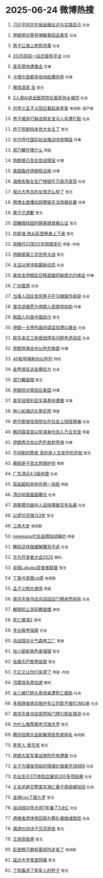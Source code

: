 # 2025-06-24 微博热搜 
1. [习近平同志在闽金融论述与实践启示](https://m.weibo.cn/search?containerid=100103type%3D1%26t%3D10%26q%3D%23%E4%B9%A0%E8%BF%91%E5%B9%B3%E5%90%8C%E5%BF%97%E5%9C%A8%E9%97%BD%E9%87%91%E8%9E%8D%E8%AE%BA%E8%BF%B0%E4%B8%8E%E5%AE%9E%E8%B7%B5%E5%90%AF%E7%A4%BA%23&stream_entry_id=51&isnewpage=1&extparam=seat%3D1%26pos%3D0%26cate%3D10103%26dgr%3D0%26q%3D%2523%25E4%25B9%25A0%25E8%25BF%2591%25E5%25B9%25B3%25E5%2590%258C%25E5%25BF%2597%25E5%259C%25A8%25E9%2597%25BD%25E9%2587%2591%25E8%259E%258D%25E8%25AE%25BA%25E8%25BF%25B0%25E4%25B8%258E%25E5%25AE%259E%25E8%25B7%25B5%25E5%2590%25AF%25E7%25A4%25BA%2523%26filter_type%3Drealtimehot%26stream_entry_id%3D51%26c_type%3D51%26display_time%3D1750710191%26pre_seqid%3D17507101917270376980756) `社会` 

2. [伊朗用对等导弹数量回击美军](https://m.weibo.cn/search?containerid=100103type%3D1%26t%3D10%26q%3D%23%E4%BC%8A%E6%9C%97%E7%94%A8%E5%AF%B9%E7%AD%89%E5%AF%BC%E5%BC%B9%E6%95%B0%E9%87%8F%E5%9B%9E%E5%87%BB%E7%BE%8E%E5%86%9B%23&stream_entry_id=31&isnewpage=1&extparam=seat%3D1%26q%3D%2523%25E4%25BC%258A%25E6%259C%2597%25E7%2594%25A8%25E5%25AF%25B9%25E7%25AD%2589%25E5%25AF%25BC%25E5%25BC%25B9%25E6%2595%25B0%25E9%2587%258F%25E5%259B%259E%25E5%2587%25BB%25E7%25BE%258E%25E5%2586%259B%2523%26dgr%3D0%26filter_type%3Drealtimehot%26c_type%3D31%26pos%3D0%26cate%3D5001%26flag%3D2%26realpos%3D1%26lcate%3D5001%26stream_entry_id%3D31%26band_rank%3D1%26display_time%3D1750710191%26pre_seqid%3D17507101917270376980756) `社会` 

3. [男子公海上刺死同事](https://m.weibo.cn/search?containerid=100103type%3D1%26t%3D10%26q%3D%23%E7%94%B7%E5%AD%90%E5%85%AC%E6%B5%B7%E4%B8%8A%E5%88%BA%E6%AD%BB%E5%90%8C%E4%BA%8B%23&stream_entry_id=31&isnewpage=1&extparam=seat%3D1%26q%3D%2523%25E7%2594%25B7%25E5%25AD%2590%25E5%2585%25AC%25E6%25B5%25B7%25E4%25B8%258A%25E5%2588%25BA%25E6%25AD%25BB%25E5%2590%258C%25E4%25BA%258B%2523%26dgr%3D0%26filter_type%3Drealtimehot%26c_type%3D31%26pos%3D1%26cate%3D5001%26flag%3D2%26realpos%3D2%26lcate%3D5001%26stream_entry_id%3D31%26band_rank%3D2%26display_time%3D1750710191%26pre_seqid%3D17507101917270376980756) `社会` 

4. [2025高招一站式服务平台](https://m.weibo.cn/search?containerid=100103type%3D1%26t%3D10%26q%3D%232025%E9%AB%98%E6%8B%9B%E4%B8%80%E7%AB%99%E5%BC%8F%E6%9C%8D%E5%8A%A1%E5%B9%B3%E5%8F%B0%23&stream_entry_id=31&isnewpage=1&extparam=seat%3D1%26q%3D%25232025%25E9%25AB%2598%25E6%258B%259B%25E4%25B8%2580%25E7%25AB%2599%25E5%25BC%258F%25E6%259C%258D%25E5%258A%25A1%25E5%25B9%25B3%25E5%258F%25B0%2523%26dgr%3D0%26filter_type%3Drealtimehot%26c_type%3D31%26pos%3D2%26cate%3D5001%26flag%3D0%26realpos%3D3%26lcate%3D5001%26stream_entry_id%3D31%26band_rank%3D3%26display_time%3D1750710191%26pre_seqid%3D17507101917270376980756) `社会` 

5. [美军基地遭袭击](https://m.weibo.cn/search?containerid=100103type%3D1%26t%3D10%26q%3D%23%E7%BE%8E%E5%86%9B%E5%9F%BA%E5%9C%B0%E9%81%AD%E8%A2%AD%E5%87%BB%23&stream_entry_id=31&isnewpage=1&extparam=seat%3D1%26q%3D%2523%25E7%25BE%258E%25E5%2586%259B%25E5%259F%25BA%25E5%259C%25B0%25E9%2581%25AD%25E8%25A2%25AD%25E5%2587%25BB%2523%26dgr%3D0%26filter_type%3Drealtimehot%26c_type%3D31%26pos%3D3%26cate%3D5001%26flag%3D2%26realpos%3D4%26lcate%3D5001%26stream_entry_id%3D31%26band_rank%3D4%26display_time%3D1750710191%26pre_seqid%3D17507101917270376980756) `军事` 

6. [卡塔尔首都多哈响起爆炸声](https://m.weibo.cn/search?containerid=100103type%3D1%26t%3D10%26q%3D%23%E5%8D%A1%E5%A1%94%E5%B0%94%E9%A6%96%E9%83%BD%E5%A4%9A%E5%93%88%E5%93%8D%E8%B5%B7%E7%88%86%E7%82%B8%E5%A3%B0%23&stream_entry_id=31&isnewpage=1&extparam=seat%3D1%26q%3D%2523%25E5%258D%25A1%25E5%25A1%2594%25E5%25B0%2594%25E9%25A6%2596%25E9%2583%25BD%25E5%25A4%259A%25E5%2593%2588%25E5%2593%258D%25E8%25B5%25B7%25E7%2588%2586%25E7%2582%25B8%25E5%25A3%25B0%2523%26dgr%3D0%26filter_type%3Drealtimehot%26c_type%3D31%26pos%3D4%26cate%3D5001%26flag%3D0%26realpos%3D5%26lcate%3D5001%26stream_entry_id%3D31%26band_rank%3D5%26display_time%3D1750710191%26pre_seqid%3D17507101917270376980756) `时事` 

7. [微信语音 丑](https://m.weibo.cn/search?containerid=100103type%3D1%26t%3D10%26q%3D%E5%BE%AE%E4%BF%A1%E8%AF%AD%E9%9F%B3+%E4%B8%91&stream_entry_id=31&isnewpage=1&extparam=seat%3D1%26q%3D%25E5%25BE%25AE%25E4%25BF%25A1%25E8%25AF%25AD%25E9%259F%25B3%2520%25E4%25B8%2591%26dgr%3D0%26filter_type%3Drealtimehot%26c_type%3D31%26pos%3D5%26cate%3D5001%26flag%3D0%26realpos%3D6%26lcate%3D5001%26stream_entry_id%3D31%26band_rank%3D6%26display_time%3D1750710191%26pre_seqid%3D17507101917270376980756) `暂无` 

8. [3人用AI造谣医院院长客死他乡被罚](https://m.weibo.cn/search?containerid=100103type%3D1%26t%3D10%26q%3D%233%E4%BA%BA%E7%94%A8AI%E9%80%A0%E8%B0%A3%E5%8C%BB%E9%99%A2%E9%99%A2%E9%95%BF%E5%AE%A2%E6%AD%BB%E4%BB%96%E4%B9%A1%E8%A2%AB%E7%BD%9A%23&stream_entry_id=31&isnewpage=1&extparam=seat%3D1%26q%3D%25233%25E4%25BA%25BA%25E7%2594%25A8AI%25E9%2580%25A0%25E8%25B0%25A3%25E5%258C%25BB%25E9%2599%25A2%25E9%2599%25A2%25E9%2595%25BF%25E5%25AE%25A2%25E6%25AD%25BB%25E4%25BB%2596%25E4%25B9%25A1%25E8%25A2%25AB%25E7%25BD%259A%2523%26adid%3D291111%26filter_type%3Drealtimehot%26c_type%3D31%26pos%3D6%26cate%3D5001%26dgr%3D0%26is_ad_pos%3D1%26lcate%3D5001%26stream_entry_id%3D31%26band_rank%3D7%26display_time%3D1750710191%26pre_seqid%3D17507101917270376980756) `社会` 

9. [刘学义孟子义回应看起来差辈](https://m.weibo.cn/search?containerid=100103type%3D1%26t%3D10%26q%3D%23%E5%88%98%E5%AD%A6%E4%B9%89%E5%AD%9F%E5%AD%90%E4%B9%89%E5%9B%9E%E5%BA%94%E7%9C%8B%E8%B5%B7%E6%9D%A5%E5%B7%AE%E8%BE%88%23&stream_entry_id=31&isnewpage=1&extparam=seat%3D1%26q%3D%2523%25E5%2588%2598%25E5%25AD%25A6%25E4%25B9%2589%25E5%25AD%259F%25E5%25AD%2590%25E4%25B9%2589%25E5%259B%259E%25E5%25BA%2594%25E7%259C%258B%25E8%25B5%25B7%25E6%259D%25A5%25E5%25B7%25AE%25E8%25BE%2588%2523%26dgr%3D0%26filter_type%3Drealtimehot%26c_type%3D31%26pos%3D7%26cate%3D5001%26flag%3D2%26realpos%3D7%26lcate%3D5001%26stream_entry_id%3D31%26band_rank%3D7%26display_time%3D1750710191%26pre_seqid%3D17507101917270376980756) `电视剧-国产剧` 

10. [男子被追打躲进朋友宝马人车遭打砸](https://m.weibo.cn/search?containerid=100103type%3D1%26t%3D10%26q%3D%23%E7%94%B7%E5%AD%90%E8%A2%AB%E8%BF%BD%E6%89%93%E8%BA%B2%E8%BF%9B%E6%9C%8B%E5%8F%8B%E5%AE%9D%E9%A9%AC%E4%BA%BA%E8%BD%A6%E9%81%AD%E6%89%93%E7%A0%B8%23&stream_entry_id=31&isnewpage=1&extparam=seat%3D1%26q%3D%2523%25E7%2594%25B7%25E5%25AD%2590%25E8%25A2%25AB%25E8%25BF%25BD%25E6%2589%2593%25E8%25BA%25B2%25E8%25BF%259B%25E6%259C%258B%25E5%258F%258B%25E5%25AE%259D%25E9%25A9%25AC%25E4%25BA%25BA%25E8%25BD%25A6%25E9%2581%25AD%25E6%2589%2593%25E7%25A0%25B8%2523%26dgr%3D0%26filter_type%3Drealtimehot%26c_type%3D31%26pos%3D8%26cate%3D5001%26flag%3D0%26realpos%3D8%26lcate%3D5001%26stream_entry_id%3D31%26band_rank%3D8%26display_time%3D1750710191%26pre_seqid%3D17507101917270376980756) `社会` 

11. [终于有剧拍末世大女主了](https://m.weibo.cn/search?containerid=100103type%3D1%26t%3D10%26q%3D%E7%BB%88%E4%BA%8E%E6%9C%89%E5%89%A7%E6%8B%8D%E6%9C%AB%E4%B8%96%E5%A4%A7%E5%A5%B3%E4%B8%BB%E4%BA%86&stream_entry_id=31&isnewpage=1&extparam=seat%3D1%26q%3D%25E7%25BB%2588%25E4%25BA%258E%25E6%259C%2589%25E5%2589%25A7%25E6%258B%258D%25E6%259C%25AB%25E4%25B8%2596%25E5%25A4%25A7%25E5%25A5%25B3%25E4%25B8%25BB%25E4%25BA%2586%26dgr%3D0%26filter_type%3Drealtimehot%26c_type%3D31%26pos%3D9%26cate%3D5001%26flag%3D0%26realpos%3D9%26lcate%3D5001%26stream_entry_id%3D31%26band_rank%3D9%26display_time%3D1750710191%26pre_seqid%3D17507101917270376980756) `暂无` 

12. [中方呼吁国际社会推动冲突降级](https://m.weibo.cn/search?containerid=100103type%3D1%26t%3D10%26q%3D%23%E4%B8%AD%E6%96%B9%E5%91%BC%E5%90%81%E5%9B%BD%E9%99%85%E7%A4%BE%E4%BC%9A%E6%8E%A8%E5%8A%A8%E5%86%B2%E7%AA%81%E9%99%8D%E7%BA%A7%23&stream_entry_id=31&isnewpage=1&extparam=seat%3D1%26q%3D%2523%25E4%25B8%25AD%25E6%2596%25B9%25E5%2591%25BC%25E5%2590%2581%25E5%259B%25BD%25E9%2599%2585%25E7%25A4%25BE%25E4%25BC%259A%25E6%258E%25A8%25E5%258A%25A8%25E5%2586%25B2%25E7%25AA%2581%25E9%2599%258D%25E7%25BA%25A7%2523%26dgr%3D0%26filter_type%3Drealtimehot%26c_type%3D31%26pos%3D10%26cate%3D5001%26flag%3D1%26realpos%3D10%26lcate%3D5001%26stream_entry_id%3D31%26band_rank%3D10%26display_time%3D1750710191%26pre_seqid%3D17507101917270376980756) `时事` 

13. [郑乃馨在拽什么](https://m.weibo.cn/search?containerid=100103type%3D1%26t%3D10%26q%3D%23%E9%83%91%E4%B9%83%E9%A6%A8%E5%9C%A8%E6%8B%BD%E4%BB%80%E4%B9%88%23&stream_entry_id=31&isnewpage=1&extparam=seat%3D1%26q%3D%2523%25E9%2583%2591%25E4%25B9%2583%25E9%25A6%25A8%25E5%259C%25A8%25E6%258B%25BD%25E4%25BB%2580%25E4%25B9%2588%2523%26dgr%3D0%26filter_type%3Drealtimehot%26c_type%3D31%26pos%3D11%26cate%3D5001%26flag%3D2%26realpos%3D11%26lcate%3D5001%26stream_entry_id%3D31%26band_rank%3D11%26display_time%3D1750710191%26pre_seqid%3D17507101917270376980756) `明星` 

14. [特朗普已至白宫战情室](https://m.weibo.cn/search?containerid=100103type%3D1%26t%3D10%26q%3D%23%E7%89%B9%E6%9C%97%E6%99%AE%E5%B7%B2%E8%87%B3%E7%99%BD%E5%AE%AB%E6%88%98%E6%83%85%E5%AE%A4%23&stream_entry_id=31&isnewpage=1&extparam=seat%3D1%26q%3D%2523%25E7%2589%25B9%25E6%259C%2597%25E6%2599%25AE%25E5%25B7%25B2%25E8%2587%25B3%25E7%2599%25BD%25E5%25AE%25AB%25E6%2588%2598%25E6%2583%2585%25E5%25AE%25A4%2523%26dgr%3D0%26filter_type%3Drealtimehot%26c_type%3D31%26pos%3D12%26cate%3D5001%26flag%3D1%26realpos%3D12%26lcate%3D5001%26stream_entry_id%3D31%26band_rank%3D12%26display_time%3D1750710191%26pre_seqid%3D17507101917270376980756) `时事` 

15. [美国轰炸伊朗核设施](https://m.weibo.cn/search?containerid=100103type%3D1%26t%3D10%26q%3D%23%E7%BE%8E%E5%9B%BD%E8%BD%B0%E7%82%B8%E4%BC%8A%E6%9C%97%E6%A0%B8%E8%AE%BE%E6%96%BD%23&stream_entry_id=31&isnewpage=1&extparam=seat%3D1%26q%3D%2523%25E7%25BE%258E%25E5%259B%25BD%25E8%25BD%25B0%25E7%2582%25B8%25E4%25BC%258A%25E6%259C%2597%25E6%25A0%25B8%25E8%25AE%25BE%25E6%2596%25BD%2523%26dgr%3D0%26filter_type%3Drealtimehot%26c_type%3D31%26pos%3D13%26cate%3D5001%26flag%3D0%26realpos%3D13%26lcate%3D5001%26stream_entry_id%3D31%26band_rank%3D13%26display_time%3D1750710191%26pre_seqid%3D17507101917270376980756) `时事` 

16. [海南失联女生尸体疑在万泉河发现](https://m.weibo.cn/search?containerid=100103type%3D1%26t%3D10%26q%3D%23%E6%B5%B7%E5%8D%97%E5%A4%B1%E8%81%94%E5%A5%B3%E7%94%9F%E5%B0%B8%E4%BD%93%E7%96%91%E5%9C%A8%E4%B8%87%E6%B3%89%E6%B2%B3%E5%8F%91%E7%8E%B0%23&stream_entry_id=31&isnewpage=1&extparam=seat%3D1%26q%3D%2523%25E6%25B5%25B7%25E5%258D%2597%25E5%25A4%25B1%25E8%2581%2594%25E5%25A5%25B3%25E7%2594%259F%25E5%25B0%25B8%25E4%25BD%2593%25E7%2596%2591%25E5%259C%25A8%25E4%25B8%2587%25E6%25B3%2589%25E6%25B2%25B3%25E5%258F%2591%25E7%258E%25B0%2523%26dgr%3D0%26filter_type%3Drealtimehot%26c_type%3D31%26pos%3D14%26cate%3D5001%26flag%3D0%26realpos%3D14%26lcate%3D5001%26stream_entry_id%3D31%26band_rank%3D14%26display_time%3D1750710191%26pre_seqid%3D17507101917270376980756) `社会` 

17. [报北大考古的女孩怎么样了](https://m.weibo.cn/search?containerid=100103type%3D1%26t%3D10%26q%3D%E6%8A%A5%E5%8C%97%E5%A4%A7%E8%80%83%E5%8F%A4%E7%9A%84%E5%A5%B3%E5%AD%A9%E6%80%8E%E4%B9%88%E6%A0%B7%E4%BA%86&stream_entry_id=31&isnewpage=1&extparam=seat%3D1%26q%3D%25E6%258A%25A5%25E5%258C%2597%25E5%25A4%25A7%25E8%2580%2583%25E5%258F%25A4%25E7%259A%2584%25E5%25A5%25B3%25E5%25AD%25A9%25E6%2580%258E%25E4%25B9%2588%25E6%25A0%25B7%25E4%25BA%2586%26dgr%3D0%26filter_type%3Drealtimehot%26c_type%3D31%26pos%3D15%26cate%3D5001%26flag%3D2%26realpos%3D15%26lcate%3D5001%26stream_entry_id%3D31%26band_rank%3D15%26display_time%3D1750710191%26pre_seqid%3D17507101917270376980756) `暂无` 

18. [两博主直播拉踩樊振东当场被处置](https://m.weibo.cn/search?containerid=100103type%3D1%26t%3D10%26q%3D%23%E4%B8%A4%E5%8D%9A%E4%B8%BB%E7%9B%B4%E6%92%AD%E6%8B%89%E8%B8%A9%E6%A8%8A%E6%8C%AF%E4%B8%9C%E5%BD%93%E5%9C%BA%E8%A2%AB%E5%A4%84%E7%BD%AE%23&stream_entry_id=31&isnewpage=1&extparam=seat%3D1%26q%3D%2523%25E4%25B8%25A4%25E5%258D%259A%25E4%25B8%25BB%25E7%259B%25B4%25E6%2592%25AD%25E6%258B%2589%25E8%25B8%25A9%25E6%25A8%258A%25E6%258C%25AF%25E4%25B8%259C%25E5%25BD%2593%25E5%259C%25BA%25E8%25A2%25AB%25E5%25A4%2584%25E7%25BD%25AE%2523%26dgr%3D0%26filter_type%3Drealtimehot%26c_type%3D31%26pos%3D16%26cate%3D5001%26flag%3D0%26realpos%3D16%26lcate%3D5001%26stream_entry_id%3D31%26band_rank%3D16%26display_time%3D1750710191%26pre_seqid%3D17507101917270376980756) `体育` 

19. [酱子贝道歉](https://m.weibo.cn/search?containerid=100103type%3D1%26t%3D10%26q%3D%E9%85%B1%E5%AD%90%E8%B4%9D%E9%81%93%E6%AD%89&stream_entry_id=31&isnewpage=1&extparam=seat%3D1%26q%3D%25E9%2585%25B1%25E5%25AD%2590%25E8%25B4%259D%25E9%2581%2593%25E6%25AD%2589%26dgr%3D0%26filter_type%3Drealtimehot%26c_type%3D31%26pos%3D17%26cate%3D5001%26flag%3D0%26realpos%3D17%26lcate%3D5001%26stream_entry_id%3D31%26band_rank%3D17%26display_time%3D1750710191%26pre_seqid%3D17507101917270376980756) `暂无` 

20. [田曦薇校园时期美貌就被认证](https://m.weibo.cn/search?containerid=100103type%3D1%26t%3D10%26q%3D%E7%94%B0%E6%9B%A6%E8%96%87%E6%A0%A1%E5%9B%AD%E6%97%B6%E6%9C%9F%E7%BE%8E%E8%B2%8C%E5%B0%B1%E8%A2%AB%E8%AE%A4%E8%AF%81&stream_entry_id=31&isnewpage=1&extparam=seat%3D1%26q%3D%25E7%2594%25B0%25E6%259B%25A6%25E8%2596%2587%25E6%25A0%25A1%25E5%259B%25AD%25E6%2597%25B6%25E6%259C%259F%25E7%25BE%258E%25E8%25B2%258C%25E5%25B0%25B1%25E8%25A2%25AB%25E8%25AE%25A4%25E8%25AF%2581%26dgr%3D0%26filter_type%3Drealtimehot%26c_type%3D31%26pos%3D18%26cate%3D5001%26flag%3D0%26realpos%3D18%26lcate%3D5001%26stream_entry_id%3D31%26band_rank%3D18%26display_time%3D1750710191%26pre_seqid%3D17507101917270376980756) `暂无` 

21. [你是谁 快从彭昱畅身上下来](https://m.weibo.cn/search?containerid=100103type%3D1%26t%3D10%26q%3D%E4%BD%A0%E6%98%AF%E8%B0%81+%E5%BF%AB%E4%BB%8E%E5%BD%AD%E6%98%B1%E7%95%85%E8%BA%AB%E4%B8%8A%E4%B8%8B%E6%9D%A5&stream_entry_id=31&isnewpage=1&extparam=seat%3D1%26q%3D%25E4%25BD%25A0%25E6%2598%25AF%25E8%25B0%2581%2520%25E5%25BF%25AB%25E4%25BB%258E%25E5%25BD%25AD%25E6%2598%25B1%25E7%2595%2585%25E8%25BA%25AB%25E4%25B8%258A%25E4%25B8%258B%25E6%259D%25A5%26dgr%3D0%26filter_type%3Drealtimehot%26c_type%3D31%26pos%3D19%26cate%3D5001%26flag%3D0%26realpos%3D19%26lcate%3D5001%26stream_entry_id%3D31%26band_rank%3D19%26display_time%3D1750710191%26pre_seqid%3D17507101917270376980756) `暂无` 

22. [祝绪丹22到33岁颜值变化](https://m.weibo.cn/search?containerid=100103type%3D1%26t%3D10%26q%3D%23%E7%A5%9D%E7%BB%AA%E4%B8%B922%E5%88%B033%E5%B2%81%E9%A2%9C%E5%80%BC%E5%8F%98%E5%8C%96%23&stream_entry_id=31&isnewpage=1&extparam=seat%3D1%26q%3D%2523%25E7%25A5%259D%25E7%25BB%25AA%25E4%25B8%25B922%25E5%2588%25B033%25E5%25B2%2581%25E9%25A2%259C%25E5%2580%25BC%25E5%258F%2598%25E5%258C%2596%2523%26dgr%3D0%26filter_type%3Drealtimehot%26c_type%3D31%26pos%3D20%26cate%3D5001%26flag%3D0%26realpos%3D20%26lcate%3D5001%26stream_entry_id%3D31%26band_rank%3D20%26display_time%3D1750710191%26pre_seqid%3D17507101917270376980756) `明星-内地` 

23. [特朗普第三次世界大战](https://m.weibo.cn/search?containerid=100103type%3D1%26t%3D10%26q%3D%23%E7%89%B9%E6%9C%97%E6%99%AE%E7%AC%AC%E4%B8%89%E6%AC%A1%E4%B8%96%E7%95%8C%E5%A4%A7%E6%88%98%23&stream_entry_id=31&isnewpage=1&extparam=seat%3D1%26q%3D%2523%25E7%2589%25B9%25E6%259C%2597%25E6%2599%25AE%25E7%25AC%25AC%25E4%25B8%2589%25E6%25AC%25A1%25E4%25B8%2596%25E7%2595%258C%25E5%25A4%25A7%25E6%2588%2598%2523%26dgr%3D0%26filter_type%3Drealtimehot%26c_type%3D31%26pos%3D21%26cate%3D5001%26flag%3D0%26realpos%3D21%26lcate%3D5001%26stream_entry_id%3D31%26band_rank%3D21%26display_time%3D1750710191%26pre_seqid%3D17507101917270376980756) `暂无` 

24. [关注以伊冲突最新动态](https://m.weibo.cn/search?containerid=100103type%3D1%26t%3D10%26q%3D%23%E5%85%B3%E6%B3%A8%E4%BB%A5%E4%BC%8A%E5%86%B2%E7%AA%81%E6%9C%80%E6%96%B0%E5%8A%A8%E6%80%81%23&stream_entry_id=31&isnewpage=1&extparam=seat%3D1%26q%3D%2523%25E5%2585%25B3%25E6%25B3%25A8%25E4%25BB%25A5%25E4%25BC%258A%25E5%2586%25B2%25E7%25AA%2581%25E6%259C%2580%25E6%2596%25B0%25E5%258A%25A8%25E6%2580%2581%2523%26dgr%3D0%26filter_type%3Drealtimehot%26c_type%3D31%26pos%3D22%26cate%3D5001%26flag%3D0%26realpos%3D22%26lcate%3D5001%26stream_entry_id%3D31%26band_rank%3D22%26display_time%3D1750710191%26pre_seqid%3D17507101917270376980756) `社会` 

25. [美攻击伊朗后日韩首脑将缺席北约峰会](https://m.weibo.cn/search?containerid=100103type%3D1%26t%3D10%26q%3D%23%E7%BE%8E%E6%94%BB%E5%87%BB%E4%BC%8A%E6%9C%97%E5%90%8E%E6%97%A5%E9%9F%A9%E9%A6%96%E8%84%91%E5%B0%86%E7%BC%BA%E5%B8%AD%E5%8C%97%E7%BA%A6%E5%B3%B0%E4%BC%9A%23&stream_entry_id=31&isnewpage=1&extparam=seat%3D1%26q%3D%2523%25E7%25BE%258E%25E6%2594%25BB%25E5%2587%25BB%25E4%25BC%258A%25E6%259C%2597%25E5%2590%258E%25E6%2597%25A5%25E9%259F%25A9%25E9%25A6%2596%25E8%2584%2591%25E5%25B0%2586%25E7%25BC%25BA%25E5%25B8%25AD%25E5%258C%2597%25E7%25BA%25A6%25E5%25B3%25B0%25E4%25BC%259A%2523%26dgr%3D0%26filter_type%3Drealtimehot%26c_type%3D31%26pos%3D23%26cate%3D5001%26flag%3D0%26realpos%3D23%26lcate%3D5001%26stream_entry_id%3D31%26band_rank%3D23%26display_time%3D1750710191%26pre_seqid%3D17507101917270376980756) `时事` 

26. [广州震感](https://m.weibo.cn/search?containerid=100103type%3D1%26t%3D10%26q%3D%E5%B9%BF%E5%B7%9E%E9%9C%87%E6%84%9F&stream_entry_id=31&isnewpage=1&extparam=seat%3D1%26q%3D%25E5%25B9%25BF%25E5%25B7%259E%25E9%259C%2587%25E6%2584%259F%26dgr%3D0%26filter_type%3Drealtimehot%26c_type%3D31%26pos%3D24%26cate%3D5001%26flag%3D0%26realpos%3D24%26lcate%3D5001%26stream_entry_id%3D31%26band_rank%3D24%26display_time%3D1750710191%26pre_seqid%3D17507101917270376980756) `社会` 

27. [当事人回应发现男子在12楼窗外偷窥](https://m.weibo.cn/search?containerid=100103type%3D1%26t%3D10%26q%3D%23%E5%BD%93%E4%BA%8B%E4%BA%BA%E5%9B%9E%E5%BA%94%E5%8F%91%E7%8E%B0%E7%94%B7%E5%AD%90%E5%9C%A812%E6%A5%BC%E7%AA%97%E5%A4%96%E5%81%B7%E7%AA%A5%23&stream_entry_id=31&isnewpage=1&extparam=seat%3D1%26q%3D%2523%25E5%25BD%2593%25E4%25BA%258B%25E4%25BA%25BA%25E5%259B%259E%25E5%25BA%2594%25E5%258F%2591%25E7%258E%25B0%25E7%2594%25B7%25E5%25AD%2590%25E5%259C%25A812%25E6%25A5%25BC%25E7%25AA%2597%25E5%25A4%2596%25E5%2581%25B7%25E7%25AA%25A5%2523%26dgr%3D0%26filter_type%3Drealtimehot%26c_type%3D31%26pos%3D25%26cate%3D5001%26flag%3D0%26realpos%3D25%26lcate%3D5001%26stream_entry_id%3D31%26band_rank%3D25%26display_time%3D1750710191%26pre_seqid%3D17507101917270376980756) `社会` 

28. [普京说俄愿为伊朗人民提供协助](https://m.weibo.cn/search?containerid=100103type%3D1%26t%3D10%26q%3D%23%E6%99%AE%E4%BA%AC%E8%AF%B4%E4%BF%84%E6%84%BF%E4%B8%BA%E4%BC%8A%E6%9C%97%E4%BA%BA%E6%B0%91%E6%8F%90%E4%BE%9B%E5%8D%8F%E5%8A%A9%23&stream_entry_id=31&isnewpage=1&extparam=seat%3D1%26q%3D%2523%25E6%2599%25AE%25E4%25BA%25AC%25E8%25AF%25B4%25E4%25BF%2584%25E6%2584%25BF%25E4%25B8%25BA%25E4%25BC%258A%25E6%259C%2597%25E4%25BA%25BA%25E6%25B0%2591%25E6%258F%2590%25E4%25BE%259B%25E5%258D%258F%25E5%258A%25A9%2523%26dgr%3D0%26filter_type%3Drealtimehot%26c_type%3D31%26pos%3D26%26cate%3D5001%26flag%3D0%26realpos%3D26%26lcate%3D5001%26stream_entry_id%3D31%26band_rank%3D26%26display_time%3D1750710191%26pre_seqid%3D17507101917270376980756) `时事` 

29. [韩国人科普中国纸巾](https://m.weibo.cn/search?containerid=100103type%3D1%26t%3D10%26q%3D%E9%9F%A9%E5%9B%BD%E4%BA%BA%E7%A7%91%E6%99%AE%E4%B8%AD%E5%9B%BD%E7%BA%B8%E5%B7%BE&stream_entry_id=31&isnewpage=1&extparam=seat%3D1%26q%3D%25E9%259F%25A9%25E5%259B%25BD%25E4%25BA%25BA%25E7%25A7%2591%25E6%2599%25AE%25E4%25B8%25AD%25E5%259B%25BD%25E7%25BA%25B8%25E5%25B7%25BE%26dgr%3D0%26filter_type%3Drealtimehot%26c_type%3D31%26pos%3D27%26cate%3D5001%26flag%3D0%26realpos%3D27%26lcate%3D5001%26stream_entry_id%3D31%26band_rank%3D27%26display_time%3D1750710191%26pre_seqid%3D17507101917270376980756) `暂无` 

30. [伊朗一关押外国间谍监狱遭以袭击](https://m.weibo.cn/search?containerid=100103type%3D1%26t%3D10%26q%3D%23%E4%BC%8A%E6%9C%97%E4%B8%80%E5%85%B3%E6%8A%BC%E5%A4%96%E5%9B%BD%E9%97%B4%E8%B0%8D%E7%9B%91%E7%8B%B1%E9%81%AD%E4%BB%A5%E8%A2%AD%E5%87%BB%23&stream_entry_id=31&isnewpage=1&extparam=seat%3D1%26q%3D%2523%25E4%25BC%258A%25E6%259C%2597%25E4%25B8%2580%25E5%2585%25B3%25E6%258A%25BC%25E5%25A4%2596%25E5%259B%25BD%25E9%2597%25B4%25E8%25B0%258D%25E7%259B%2591%25E7%258B%25B1%25E9%2581%25AD%25E4%25BB%25A5%25E8%25A2%25AD%25E5%2587%25BB%2523%26dgr%3D0%26filter_type%3Drealtimehot%26c_type%3D31%26pos%3D28%26cate%3D5001%26flag%3D0%26realpos%3D28%26lcate%3D5001%26stream_entry_id%3D31%26band_rank%3D28%26display_time%3D1750710191%26pre_seqid%3D17507101917270376980756) `社会` 

31. [胖东来员工称曾因停车问题考虑闭店](https://m.weibo.cn/search?containerid=100103type%3D1%26t%3D10%26q%3D%23%E8%83%96%E4%B8%9C%E6%9D%A5%E5%91%98%E5%B7%A5%E7%A7%B0%E6%9B%BE%E5%9B%A0%E5%81%9C%E8%BD%A6%E9%97%AE%E9%A2%98%E8%80%83%E8%99%91%E9%97%AD%E5%BA%97%23&stream_entry_id=31&isnewpage=1&extparam=seat%3D1%26q%3D%2523%25E8%2583%2596%25E4%25B8%259C%25E6%259D%25A5%25E5%2591%2598%25E5%25B7%25A5%25E7%25A7%25B0%25E6%259B%25BE%25E5%259B%25A0%25E5%2581%259C%25E8%25BD%25A6%25E9%2597%25AE%25E9%25A2%2598%25E8%2580%2583%25E8%2599%2591%25E9%2597%25AD%25E5%25BA%2597%2523%26dgr%3D0%26filter_type%3Drealtimehot%26c_type%3D31%26pos%3D29%26cate%3D5001%26flag%3D0%26realpos%3D29%26lcate%3D5001%26stream_entry_id%3D31%26band_rank%3D29%26display_time%3D1750710191%26pre_seqid%3D17507101917270376980756) `社会` 

32. [伊朗导弹击中以色列南部](https://m.weibo.cn/search?containerid=100103type%3D1%26t%3D10%26q%3D%23%E4%BC%8A%E6%9C%97%E5%AF%BC%E5%BC%B9%E5%87%BB%E4%B8%AD%E4%BB%A5%E8%89%B2%E5%88%97%E5%8D%97%E9%83%A8%23&stream_entry_id=31&isnewpage=1&extparam=seat%3D1%26q%3D%2523%25E4%25BC%258A%25E6%259C%2597%25E5%25AF%25BC%25E5%25BC%25B9%25E5%2587%25BB%25E4%25B8%25AD%25E4%25BB%25A5%25E8%2589%25B2%25E5%2588%2597%25E5%258D%2597%25E9%2583%25A8%2523%26dgr%3D0%26filter_type%3Drealtimehot%26c_type%3D31%26pos%3D30%26cate%3D5001%26flag%3D0%26realpos%3D30%26lcate%3D5001%26stream_entry_id%3D31%26band_rank%3D30%26display_time%3D1750710191%26pre_seqid%3D17507101917270376980756) `时事` 

33. [40枚导弹射向以色列](https://m.weibo.cn/search?containerid=100103type%3D1%26t%3D10%26q%3D%2340%E6%9E%9A%E5%AF%BC%E5%BC%B9%E5%B0%84%E5%90%91%E4%BB%A5%E8%89%B2%E5%88%97%23&stream_entry_id=31&isnewpage=1&extparam=seat%3D1%26q%3D%252340%25E6%259E%259A%25E5%25AF%25BC%25E5%25BC%25B9%25E5%25B0%2584%25E5%2590%2591%25E4%25BB%25A5%25E8%2589%25B2%25E5%2588%2597%2523%26dgr%3D0%26filter_type%3Drealtimehot%26c_type%3D31%26pos%3D31%26cate%3D5001%26flag%3D0%26realpos%3D31%26lcate%3D5001%26stream_entry_id%3D31%26band_rank%3D31%26display_time%3D1750710191%26pre_seqid%3D17507101917270376980756) `财经` 

34. [金秀贤反诉金赛纶方](https://m.weibo.cn/search?containerid=100103type%3D1%26t%3D10%26q%3D%23%E9%87%91%E7%A7%80%E8%B4%A4%E5%8F%8D%E8%AF%89%E9%87%91%E8%B5%9B%E7%BA%B6%E6%96%B9%23&stream_entry_id=31&isnewpage=1&extparam=seat%3D1%26q%3D%2523%25E9%2587%2591%25E7%25A7%2580%25E8%25B4%25A4%25E5%258F%258D%25E8%25AF%2589%25E9%2587%2591%25E8%25B5%259B%25E7%25BA%25B6%25E6%2596%25B9%2523%26dgr%3D0%26filter_type%3Drealtimehot%26c_type%3D31%26pos%3D32%26cate%3D5001%26flag%3D0%26realpos%3D32%26lcate%3D5001%26stream_entry_id%3D31%26band_rank%3D32%26display_time%3D1750710191%26pre_seqid%3D17507101917270376980756) `社会` 

35. [郑乃馨面相](https://m.weibo.cn/search?containerid=100103type%3D1%26t%3D10%26q%3D%E9%83%91%E4%B9%83%E9%A6%A8%E9%9D%A2%E7%9B%B8&stream_entry_id=31&isnewpage=1&extparam=seat%3D1%26q%3D%25E9%2583%2591%25E4%25B9%2583%25E9%25A6%25A8%25E9%259D%25A2%25E7%259B%25B8%26dgr%3D0%26filter_type%3Drealtimehot%26c_type%3D31%26pos%3D33%26cate%3D5001%26flag%3D0%26realpos%3D33%26lcate%3D5001%26stream_entry_id%3D31%26band_rank%3D33%26display_time%3D1750710191%26pre_seqid%3D17507101917270376980756) `暂无` 

36. [伊朗将对等回应美国](https://m.weibo.cn/search?containerid=100103type%3D1%26t%3D10%26q%3D%23%E4%BC%8A%E6%9C%97%E5%B0%86%E5%AF%B9%E7%AD%89%E5%9B%9E%E5%BA%94%E7%BE%8E%E5%9B%BD%23&stream_entry_id=31&isnewpage=1&extparam=seat%3D1%26q%3D%2523%25E4%25BC%258A%25E6%259C%2597%25E5%25B0%2586%25E5%25AF%25B9%25E7%25AD%2589%25E5%259B%259E%25E5%25BA%2594%25E7%25BE%258E%25E5%259B%25BD%2523%26dgr%3D0%26filter_type%3Drealtimehot%26c_type%3D31%26pos%3D34%26cate%3D5001%26flag%3D0%26realpos%3D34%26lcate%3D5001%26stream_entry_id%3D31%26band_rank%3D34%26display_time%3D1750710191%26pre_seqid%3D17507101917270376980756) `时事` 

37. [美军驻叙利亚军事基地遭袭](https://m.weibo.cn/search?containerid=100103type%3D1%26t%3D10%26q%3D%23%E7%BE%8E%E5%86%9B%E9%A9%BB%E5%8F%99%E5%88%A9%E4%BA%9A%E5%86%9B%E4%BA%8B%E5%9F%BA%E5%9C%B0%E9%81%AD%E8%A2%AD%23&stream_entry_id=31&isnewpage=1&extparam=seat%3D1%26q%3D%2523%25E7%25BE%258E%25E5%2586%259B%25E9%25A9%25BB%25E5%258F%2599%25E5%2588%25A9%25E4%25BA%259A%25E5%2586%259B%25E4%25BA%258B%25E5%259F%25BA%25E5%259C%25B0%25E9%2581%25AD%25E8%25A2%25AD%2523%26dgr%3D0%26filter_type%3Drealtimehot%26c_type%3D31%26pos%3D35%26cate%3D5001%26flag%3D0%26realpos%3D35%26lcate%3D5001%26stream_entry_id%3D31%26band_rank%3D35%26display_time%3D1750710191%26pre_seqid%3D17507101917270376980756) `军事` 

38. [林心如海边比基尼照](https://m.weibo.cn/search?containerid=100103type%3D1%26t%3D10%26q%3D%23%E6%9E%97%E5%BF%83%E5%A6%82%E6%B5%B7%E8%BE%B9%E6%AF%94%E5%9F%BA%E5%B0%BC%E7%85%A7%23&stream_entry_id=31&isnewpage=1&extparam=seat%3D1%26q%3D%2523%25E6%259E%2597%25E5%25BF%2583%25E5%25A6%2582%25E6%25B5%25B7%25E8%25BE%25B9%25E6%25AF%2594%25E5%259F%25BA%25E5%25B0%25BC%25E7%2585%25A7%2523%26dgr%3D0%26filter_type%3Drealtimehot%26c_type%3D31%26pos%3D36%26cate%3D5001%26flag%3D0%26realpos%3D36%26lcate%3D5001%26stream_entry_id%3D31%26band_rank%3D36%26display_time%3D1750710191%26pre_seqid%3D17507101917270376980756) `明星` 

39. [绝不能放任假院长在社会上招摇撞骗](https://m.weibo.cn/search?containerid=100103type%3D1%26t%3D10%26q%3D%23%E7%BB%9D%E4%B8%8D%E8%83%BD%E6%94%BE%E4%BB%BB%E5%81%87%E9%99%A2%E9%95%BF%E5%9C%A8%E7%A4%BE%E4%BC%9A%E4%B8%8A%E6%8B%9B%E6%91%87%E6%92%9E%E9%AA%97%23&stream_entry_id=31&isnewpage=1&extparam=seat%3D1%26q%3D%2523%25E7%25BB%259D%25E4%25B8%258D%25E8%2583%25BD%25E6%2594%25BE%25E4%25BB%25BB%25E5%2581%2587%25E9%2599%25A2%25E9%2595%25BF%25E5%259C%25A8%25E7%25A4%25BE%25E4%25BC%259A%25E4%25B8%258A%25E6%258B%259B%25E6%2591%2587%25E6%2592%259E%25E9%25AA%2597%2523%26dgr%3D0%26filter_type%3Drealtimehot%26c_type%3D31%26pos%3D37%26cate%3D5001%26flag%3D0%26realpos%3D37%26lcate%3D5001%26stream_entry_id%3D31%26band_rank%3D37%26display_time%3D1750710191%26pre_seqid%3D17507101917270376980756) `社会` 

40. [赖冠霖官宣以导演身份加入万合天宜](https://m.weibo.cn/search?containerid=100103type%3D1%26t%3D10%26q%3D%23%E8%B5%96%E5%86%A0%E9%9C%96%E5%AE%98%E5%AE%A3%E4%BB%A5%E5%AF%BC%E6%BC%94%E8%BA%AB%E4%BB%BD%E5%8A%A0%E5%85%A5%E4%B8%87%E5%90%88%E5%A4%A9%E5%AE%9C%23&stream_entry_id=31&isnewpage=1&extparam=seat%3D1%26q%3D%2523%25E8%25B5%2596%25E5%2586%25A0%25E9%259C%2596%25E5%25AE%2598%25E5%25AE%25A3%25E4%25BB%25A5%25E5%25AF%25BC%25E6%25BC%2594%25E8%25BA%25AB%25E4%25BB%25BD%25E5%258A%25A0%25E5%2585%25A5%25E4%25B8%2587%25E5%2590%2588%25E5%25A4%25A9%25E5%25AE%259C%2523%26dgr%3D0%26filter_type%3Drealtimehot%26c_type%3D31%26pos%3D38%26cate%3D5001%26flag%3D1%26realpos%3D38%26lcate%3D5001%26stream_entry_id%3D31%26band_rank%3D38%26display_time%3D1750710191%26pre_seqid%3D17507101917270376980756) `明星` 

41. [伊朗再次向以色列发射导弹](https://m.weibo.cn/search?containerid=100103type%3D1%26t%3D10%26q%3D%23%E4%BC%8A%E6%9C%97%E5%86%8D%E6%AC%A1%E5%90%91%E4%BB%A5%E8%89%B2%E5%88%97%E5%8F%91%E5%B0%84%E5%AF%BC%E5%BC%B9%23&stream_entry_id=31&isnewpage=1&extparam=seat%3D1%26q%3D%2523%25E4%25BC%258A%25E6%259C%2597%25E5%2586%258D%25E6%25AC%25A1%25E5%2590%2591%25E4%25BB%25A5%25E8%2589%25B2%25E5%2588%2597%25E5%258F%2591%25E5%25B0%2584%25E5%25AF%25BC%25E5%25BC%25B9%2523%26dgr%3D0%26filter_type%3Drealtimehot%26c_type%3D31%26pos%3D39%26cate%3D5001%26flag%3D0%26realpos%3D39%26lcate%3D5001%26stream_entry_id%3D31%26band_rank%3D39%26display_time%3D1750710191%26pre_seqid%3D17507101917270376980756) `时事` 

42. [不间断的熬夜 真的是人生变坏的开始](https://m.weibo.cn/search?containerid=100103type%3D1%26t%3D10%26q%3D%E4%B8%8D%E9%97%B4%E6%96%AD%E7%9A%84%E7%86%AC%E5%A4%9C+%E7%9C%9F%E7%9A%84%E6%98%AF%E4%BA%BA%E7%94%9F%E5%8F%98%E5%9D%8F%E7%9A%84%E5%BC%80%E5%A7%8B&stream_entry_id=31&isnewpage=1&extparam=seat%3D1%26q%3D%25E4%25B8%258D%25E9%2597%25B4%25E6%2596%25AD%25E7%259A%2584%25E7%2586%25AC%25E5%25A4%259C%2520%25E7%259C%259F%25E7%259A%2584%25E6%2598%25AF%25E4%25BA%25BA%25E7%2594%259F%25E5%258F%2598%25E5%259D%258F%25E7%259A%2584%25E5%25BC%2580%25E5%25A7%258B%26dgr%3D0%26filter_type%3Drealtimehot%26c_type%3D31%26pos%3D40%26cate%3D5001%26flag%3D1%26realpos%3D40%26lcate%3D5001%26stream_entry_id%3D31%26band_rank%3D40%26display_time%3D1750710191%26pre_seqid%3D17507101917270376980756) `暂无` 

43. [痛经是子宫太想保护你](https://m.weibo.cn/search?containerid=100103type%3D1%26t%3D10%26q%3D%E7%97%9B%E7%BB%8F%E6%98%AF%E5%AD%90%E5%AE%AB%E5%A4%AA%E6%83%B3%E4%BF%9D%E6%8A%A4%E4%BD%A0&stream_entry_id=31&isnewpage=1&extparam=seat%3D1%26q%3D%25E7%2597%259B%25E7%25BB%258F%25E6%2598%25AF%25E5%25AD%2590%25E5%25AE%25AB%25E5%25A4%25AA%25E6%2583%25B3%25E4%25BF%259D%25E6%258A%25A4%25E4%25BD%25A0%26dgr%3D0%26filter_type%3Drealtimehot%26c_type%3D31%26pos%3D41%26cate%3D5001%26flag%3D0%26realpos%3D41%26lcate%3D5001%26stream_entry_id%3D31%26band_rank%3D41%26display_time%3D1750710191%26pre_seqid%3D17507101917270376980756) `情感` 

44. [广东清远4.3级地震](https://m.weibo.cn/search?containerid=100103type%3D1%26t%3D10%26q%3D%23%E5%B9%BF%E4%B8%9C%E6%B8%85%E8%BF%9C4.3%E7%BA%A7%E5%9C%B0%E9%9C%87%23&stream_entry_id=31&isnewpage=1&extparam=seat%3D1%26q%3D%2523%25E5%25B9%25BF%25E4%25B8%259C%25E6%25B8%2585%25E8%25BF%259C4.3%25E7%25BA%25A7%25E5%259C%25B0%25E9%259C%2587%2523%26dgr%3D0%26filter_type%3Drealtimehot%26c_type%3D31%26pos%3D42%26cate%3D5001%26flag%3D0%26realpos%3D42%26lcate%3D5001%26stream_entry_id%3D31%26band_rank%3D42%26display_time%3D1750710191%26pre_seqid%3D17507101917270376980756) `社会` 

45. [郭品超和爸爸共用一张脸](https://m.weibo.cn/search?containerid=100103type%3D1%26t%3D10%26q%3D%23%E9%83%AD%E5%93%81%E8%B6%85%E5%92%8C%E7%88%B8%E7%88%B8%E5%85%B1%E7%94%A8%E4%B8%80%E5%BC%A0%E8%84%B8%23&stream_entry_id=31&isnewpage=1&extparam=seat%3D1%26q%3D%2523%25E9%2583%25AD%25E5%2593%2581%25E8%25B6%2585%25E5%2592%258C%25E7%2588%25B8%25E7%2588%25B8%25E5%2585%25B1%25E7%2594%25A8%25E4%25B8%2580%25E5%25BC%25A0%25E8%2584%25B8%2523%26dgr%3D0%26filter_type%3Drealtimehot%26c_type%3D31%26pos%3D43%26cate%3D5001%26flag%3D0%26realpos%3D43%26lcate%3D5001%26stream_entry_id%3D31%26band_rank%3D43%26display_time%3D1750710191%26pre_seqid%3D17507101917270376980756) `明星` 

46. [清远地震画面曝光](https://m.weibo.cn/search?containerid=100103type%3D1%26t%3D10%26q%3D%23%E6%B8%85%E8%BF%9C%E5%9C%B0%E9%9C%87%E7%94%BB%E9%9D%A2%E6%9B%9D%E5%85%89%23&stream_entry_id=31&isnewpage=1&extparam=seat%3D1%26q%3D%2523%25E6%25B8%2585%25E8%25BF%259C%25E5%259C%25B0%25E9%259C%2587%25E7%2594%25BB%25E9%259D%25A2%25E6%259B%259D%25E5%2585%2589%2523%26dgr%3D0%26filter_type%3Drealtimehot%26c_type%3D31%26pos%3D44%26cate%3D5001%26flag%3D0%26realpos%3D44%26lcate%3D5001%26stream_entry_id%3D31%26band_rank%3D44%26display_time%3D1750710191%26pre_seqid%3D17507101917270376980756) `社会` 

47. [游客模仿画中人自拍撞破百年名画](https://m.weibo.cn/search?containerid=100103type%3D1%26t%3D10%26q%3D%23%E6%B8%B8%E5%AE%A2%E6%A8%A1%E4%BB%BF%E7%94%BB%E4%B8%AD%E4%BA%BA%E8%87%AA%E6%8B%8D%E6%92%9E%E7%A0%B4%E7%99%BE%E5%B9%B4%E5%90%8D%E7%94%BB%23&stream_entry_id=31&isnewpage=1&extparam=seat%3D1%26q%3D%2523%25E6%25B8%25B8%25E5%25AE%25A2%25E6%25A8%25A1%25E4%25BB%25BF%25E7%2594%25BB%25E4%25B8%25AD%25E4%25BA%25BA%25E8%2587%25AA%25E6%258B%258D%25E6%2592%259E%25E7%25A0%25B4%25E7%2599%25BE%25E5%25B9%25B4%25E5%2590%258D%25E7%2594%25BB%2523%26dgr%3D0%26filter_type%3Drealtimehot%26c_type%3D31%26pos%3D45%26cate%3D5001%26flag%3D1%26realpos%3D45%26lcate%3D5001%26stream_entry_id%3D31%26band_rank%3D45%26display_time%3D1750710191%26pre_seqid%3D17507101917270376980756) `社会` 

48. [以伊10天俄乌3年](https://m.weibo.cn/search?containerid=100103type%3D1%26t%3D10%26q%3D%23%E4%BB%A5%E4%BC%8A10%E5%A4%A9%E4%BF%84%E4%B9%8C3%E5%B9%B4%23&stream_entry_id=31&isnewpage=1&extparam=seat%3D1%26q%3D%2523%25E4%25BB%25A5%25E4%25BC%258A10%25E5%25A4%25A9%25E4%25BF%2584%25E4%25B9%258C3%25E5%25B9%25B4%2523%26dgr%3D0%26filter_type%3Drealtimehot%26c_type%3D31%26pos%3D46%26cate%3D5001%26flag%3D0%26realpos%3D46%26lcate%3D5001%26stream_entry_id%3D31%26band_rank%3D46%26display_time%3D1750710191%26pre_seqid%3D17507101917270376980756) `暂无` 

49. [三体大史](https://m.weibo.cn/search?containerid=100103type%3D1%26t%3D10%26q%3D%E4%B8%89%E4%BD%93%E5%A4%A7%E5%8F%B2&stream_entry_id=31&isnewpage=1&extparam=seat%3D1%26q%3D%25E4%25B8%2589%25E4%25BD%2593%25E5%25A4%25A7%25E5%258F%25B2%26dgr%3D0%26filter_type%3Drealtimehot%26c_type%3D31%26pos%3D47%26cate%3D5001%26flag%3D0%26realpos%3D47%26lcate%3D5001%26stream_entry_id%3D31%26band_rank%3D47%26display_time%3D1750710191%26pre_seqid%3D17507101917270376980756) `电视剧` 

50. [newjeans代言品牌陆续解约](https://m.weibo.cn/search?containerid=100103type%3D1%26t%3D10%26q%3D%23newjeans%E4%BB%A3%E8%A8%80%E5%93%81%E7%89%8C%E9%99%86%E7%BB%AD%E8%A7%A3%E7%BA%A6%23&stream_entry_id=31&isnewpage=1&extparam=seat%3D1%26q%3D%2523newjeans%25E4%25BB%25A3%25E8%25A8%2580%25E5%2593%2581%25E7%2589%258C%25E9%2599%2586%25E7%25BB%25AD%25E8%25A7%25A3%25E7%25BA%25A6%2523%26dgr%3D0%26filter_type%3Drealtimehot%26c_type%3D31%26pos%3D48%26cate%3D5001%26flag%3D0%26realpos%3D48%26lcate%3D5001%26stream_entry_id%3D31%26band_rank%3D48%26display_time%3D1750710191%26pre_seqid%3D17507101917270376980756) `明星` 

51. [睡前这样做缓解腰背不适](https://m.weibo.cn/search?containerid=100103type%3D1%26t%3D10%26q%3D%23%E7%9D%A1%E5%89%8D%E8%BF%99%E6%A0%B7%E5%81%9A%E7%BC%93%E8%A7%A3%E8%85%B0%E8%83%8C%E4%B8%8D%E9%80%82%23&stream_entry_id=31&isnewpage=1&extparam=seat%3D1%26q%3D%2523%25E7%259D%25A1%25E5%2589%258D%25E8%25BF%2599%25E6%25A0%25B7%25E5%2581%259A%25E7%25BC%2593%25E8%25A7%25A3%25E8%2585%25B0%25E8%2583%258C%25E4%25B8%258D%25E9%2580%2582%2523%26dgr%3D0%26filter_type%3Drealtimehot%26c_type%3D31%26pos%3D49%26cate%3D5001%26flag%3D0%26realpos%3D49%26lcate%3D5001%26stream_entry_id%3D31%26band_rank%3D49%26display_time%3D1750710191%26pre_seqid%3D17507101917270376980756) `社会` 

52. [华为开发者大会2025](https://m.weibo.cn/search?containerid=100103type%3D1%26t%3D10%26q%3D%E5%8D%8E%E4%B8%BA%E5%BC%80%E5%8F%91%E8%80%85%E5%A4%A7%E4%BC%9A2025&stream_entry_id=31&isnewpage=1&extparam=seat%3D1%26q%3D%25E5%258D%258E%25E4%25B8%25BA%25E5%25BC%2580%25E5%258F%2591%25E8%2580%2585%25E5%25A4%25A7%25E4%25BC%259A2025%26dgr%3D0%26filter_type%3Drealtimehot%26c_type%3D31%26pos%3D50%26cate%3D5001%26flag%3D0%26realpos%3D50%26lcate%3D5001%26stream_entry_id%3D31%26band_rank%3D50%26display_time%3D1750710191%26pre_seqid%3D17507101917270376980756) `数码` 

53. [盗版Labubu受害者联盟](https://m.weibo.cn/search?containerid=100103type%3D1%26t%3D10%26q%3D%E7%9B%97%E7%89%88Labubu%E5%8F%97%E5%AE%B3%E8%80%85%E8%81%94%E7%9B%9F&stream_entry_id=31&isnewpage=1&extparam=seat%3D1%26filter_type%3Drealtimehot%26band_rank%3D34%26c_type%3D31%26flag%3D0%26cate%3D5001%26lcate%3D5001%26pos%3D33%26stream_entry_id%3D31%26q%3D%25E7%259B%2597%25E7%2589%2588Labubu%25E5%258F%2597%25E5%25AE%25B3%25E8%2580%2585%25E8%2581%2594%25E7%259B%259F%26dgr%3D0%26realpos%3D34%26display_time%3D1750706224%26pre_seqid%3D17507062246060376851537) `暂无` 

54. [丁禹兮宋茜cp感](https://m.weibo.cn/search?containerid=100103type%3D1%26t%3D10%26q%3D%23%E4%B8%81%E7%A6%B9%E5%85%AE%E5%AE%8B%E8%8C%9Ccp%E6%84%9F%23&stream_entry_id=31&isnewpage=1&extparam=seat%3D1%26filter_type%3Drealtimehot%26band_rank%3D39%26c_type%3D31%26flag%3D1%26cate%3D5001%26lcate%3D5001%26pos%3D38%26stream_entry_id%3D31%26q%3D%2523%25E4%25B8%2581%25E7%25A6%25B9%25E5%2585%25AE%25E5%25AE%258B%25E8%258C%259Ccp%25E6%2584%259F%2523%26dgr%3D0%26realpos%3D39%26display_time%3D1750706224%26pre_seqid%3D17507062246060376851537) `电视剧` 

55. [孟子义照片顺序](https://m.weibo.cn/search?containerid=100103type%3D1%26t%3D10%26q%3D%23%E5%AD%9F%E5%AD%90%E4%B9%89%E7%85%A7%E7%89%87%E9%A1%BA%E5%BA%8F%23&stream_entry_id=31&isnewpage=1&extparam=seat%3D1%26filter_type%3Drealtimehot%26band_rank%3D40%26c_type%3D31%26flag%3D0%26cate%3D5001%26lcate%3D5001%26pos%3D39%26stream_entry_id%3D31%26q%3D%2523%25E5%25AD%259F%25E5%25AD%2590%25E4%25B9%2589%25E7%2585%25A7%25E7%2589%2587%25E9%25A1%25BA%25E5%25BA%258F%2523%26dgr%3D0%26realpos%3D40%26display_time%3D1750706224%26pre_seqid%3D17507062246060376851537) `明星` 

56. [南京先锋书店总店回应门牌突然拆除](https://m.weibo.cn/search?containerid=100103type%3D1%26t%3D10%26q%3D%23%E5%8D%97%E4%BA%AC%E5%85%88%E9%94%8B%E4%B9%A6%E5%BA%97%E6%80%BB%E5%BA%97%E5%9B%9E%E5%BA%94%E9%97%A8%E7%89%8C%E7%AA%81%E7%84%B6%E6%8B%86%E9%99%A4%23&stream_entry_id=31&isnewpage=1&extparam=seat%3D1%26filter_type%3Drealtimehot%26band_rank%3D42%26c_type%3D31%26flag%3D1%26cate%3D5001%26lcate%3D5001%26pos%3D41%26stream_entry_id%3D31%26q%3D%2523%25E5%258D%2597%25E4%25BA%25AC%25E5%2585%2588%25E9%2594%258B%25E4%25B9%25A6%25E5%25BA%2597%25E6%2580%25BB%25E5%25BA%2597%25E5%259B%259E%25E5%25BA%2594%25E9%2597%25A8%25E7%2589%258C%25E7%25AA%2581%25E7%2584%25B6%25E6%258B%2586%25E9%2599%25A4%2523%26dgr%3D0%26realpos%3D42%26display_time%3D1750706224%26pre_seqid%3D17507062246060376851537) `社会` 

57. [解限机公测前瞻直播](https://m.weibo.cn/search?containerid=100103type%3D1%26t%3D10%26q%3D%23%E8%A7%A3%E9%99%90%E6%9C%BA%E5%85%AC%E6%B5%8B%E5%89%8D%E7%9E%BB%E7%9B%B4%E6%92%AD%23&stream_entry_id=31&isnewpage=1&extparam=seat%3D1%26filter_type%3Drealtimehot%26band_rank%3D45%26c_type%3D31%26flag%3D1%26cate%3D5001%26lcate%3D5001%26pos%3D44%26stream_entry_id%3D31%26q%3D%2523%25E8%25A7%25A3%25E9%2599%2590%25E6%259C%25BA%25E5%2585%25AC%25E6%25B5%258B%25E5%2589%258D%25E7%259E%25BB%25E7%259B%25B4%25E6%2592%25AD%2523%26dgr%3D0%26realpos%3D45%26display_time%3D1750706224%26pre_seqid%3D17507062246060376851537) `游戏` 

58. [死亡搁浅2](https://m.weibo.cn/search?containerid=100103type%3D1%26t%3D10%26q%3D%E6%AD%BB%E4%BA%A1%E6%90%81%E6%B5%852&stream_entry_id=31&isnewpage=1&extparam=seat%3D1%26filter_type%3Drealtimehot%26band_rank%3D49%26c_type%3D31%26flag%3D0%26cate%3D5001%26lcate%3D5001%26pos%3D48%26stream_entry_id%3D31%26q%3D%25E6%25AD%25BB%25E4%25BA%25A1%25E6%2590%2581%25E6%25B5%25852%26dgr%3D0%26realpos%3D49%26display_time%3D1750706224%26pre_seqid%3D17507062246060376851537) `游戏` 

59. [专业报考指南](https://m.weibo.cn/search?containerid=100103type%3D1%26t%3D10%26q%3D%23%E4%B8%93%E4%B8%9A%E6%8A%A5%E8%80%83%E6%8C%87%E5%8D%97%23&stream_entry_id=31&isnewpage=1&extparam=seat%3D1%26is_ad_pos%3D1%26dgr%3D0%26adid%3D290852%26stream_entry_id%3D31%26cate%3D5001%26pos%3D3%26lcate%3D5001%26q%3D%2523%25E4%25B8%2593%25E4%25B8%259A%25E6%258A%25A5%25E8%2580%2583%25E6%258C%2587%25E5%258D%2597%2523%26band_rank%3D4%26filter_type%3Drealtimehot%26c_type%3D31%26display_time%3D1750703339%26pre_seqid%3D175070333986203761417159) `社会` 

60. [肖战探访元气森林工厂](https://m.weibo.cn/search?containerid=100103type%3D1%26t%3D10%26q%3D%23%E8%82%96%E6%88%98%E6%8E%A2%E8%AE%BF%E5%85%83%E6%B0%94%E6%A3%AE%E6%9E%97%E5%B7%A5%E5%8E%82%23&stream_entry_id=31&isnewpage=1&extparam=seat%3D1%26is_ad_pos%3D1%26topic_ad%3D1%26adid%3D291059%26stream_entry_id%3D31%26c_type%3D31%26dgr%3D0%26pos%3D7%26lcate%3D5001%26q%3D%2523%25E8%2582%2596%25E6%2588%2598%25E6%258E%25A2%25E8%25AE%25BF%25E5%2585%2583%25E6%25B0%2594%25E6%25A3%25AE%25E6%259E%2597%25E5%25B7%25A5%25E5%258E%2582%2523%26band_rank%3D7%26filter_type%3Drealtimehot%26cate%3D5001%26display_time%3D1750703339%26pre_seqid%3D175070333986203761417159) `美食` 

61. [张小斐新角色美强狠](https://m.weibo.cn/search?containerid=100103type%3D1%26t%3D10%26q%3D%E5%BC%A0%E5%B0%8F%E6%96%90%E6%96%B0%E8%A7%92%E8%89%B2%E7%BE%8E%E5%BC%BA%E7%8B%A0&stream_entry_id=31&isnewpage=1&extparam=seat%3D1%26realpos%3D46%26dgr%3D0%26cate%3D5001%26stream_entry_id%3D31%26flag%3D1%26pos%3D47%26lcate%3D5001%26c_type%3D31%26band_rank%3D46%26filter_type%3Drealtimehot%26q%3D%25E5%25BC%25A0%25E5%25B0%258F%25E6%2596%2590%25E6%2596%25B0%25E8%25A7%2592%25E8%2589%25B2%25E7%25BE%258E%25E5%25BC%25BA%25E7%258B%25A0%26display_time%3D1750703339%26pre_seqid%3D175070333986203761417159) `暂无` 

62. [张康乐巴黎男装周](https://m.weibo.cn/search?containerid=100103type%3D1%26t%3D10%26q%3D%23%E5%BC%A0%E5%BA%B7%E4%B9%90%E5%B7%B4%E9%BB%8E%E7%94%B7%E8%A3%85%E5%91%A8%23&stream_entry_id=31&isnewpage=1&extparam=seat%3D1%26realpos%3D49%26dgr%3D0%26cate%3D5001%26stream_entry_id%3D31%26flag%3D1%26pos%3D50%26lcate%3D5001%26c_type%3D31%26band_rank%3D49%26filter_type%3Drealtimehot%26q%3D%2523%25E5%25BC%25A0%25E5%25BA%25B7%25E4%25B9%2590%25E5%25B7%25B4%25E9%25BB%258E%25E7%2594%25B7%25E8%25A3%2585%25E5%2591%25A8%2523%26display_time%3D1750703339%26pre_seqid%3D175070333986203761417159) `暂无` 

63. [于正又让你们失望了](https://m.weibo.cn/search?containerid=100103type%3D1%26t%3D10%26q%3D%23%E4%BA%8E%E6%AD%A3%E5%8F%88%E8%AE%A9%E4%BD%A0%E4%BB%AC%E5%A4%B1%E6%9C%9B%E4%BA%86%23&stream_entry_id=31&isnewpage=1&extparam=seat%3D1%26realpos%3D50%26dgr%3D0%26cate%3D5001%26stream_entry_id%3D31%26flag%3D1%26pos%3D51%26lcate%3D5001%26c_type%3D31%26band_rank%3D50%26filter_type%3Drealtimehot%26q%3D%2523%25E4%25BA%258E%25E6%25AD%25A3%25E5%258F%2588%25E8%25AE%25A9%25E4%25BD%25A0%25E4%25BB%25AC%25E5%25A4%25B1%25E6%259C%259B%25E4%25BA%2586%2523%26display_time%3D1750703339%26pre_seqid%3D175070333986203761417159) `明星-内地` 

64. [鸿蒙快车再加速](https://m.weibo.cn/search?containerid=100103type%3D1%26t%3D10%26q%3D%23%E9%B8%BF%E8%92%99%E5%BF%AB%E8%BD%A6%E5%86%8D%E5%8A%A0%E9%80%9F%23&stream_entry_id=31&isnewpage=1&extparam=seat%3D1%26c_type%3D31%26lcate%3D5001%26cate%3D5001%26band_rank%3D4%26q%3D%2523%25E9%25B8%25BF%25E8%2592%2599%25E5%25BF%25AB%25E8%25BD%25A6%25E5%2586%258D%25E5%258A%25A0%25E9%2580%259F%2523%26stream_entry_id%3D31%26is_ad_pos%3D1%26adid%3D291003%26dgr%3D0%26topic_ad%3D1%26pos%3D3%26filter_type%3Drealtimehot%26display_time%3D1750699161%26pre_seqid%3D17506991619690376926002) `数码` 

65. [女儿被打碎头骨母亲遭死亡威胁](https://m.weibo.cn/search?containerid=100103type%3D1%26t%3D10%26q%3D%23%E5%A5%B3%E5%84%BF%E8%A2%AB%E6%89%93%E7%A2%8E%E5%A4%B4%E9%AA%A8%E6%AF%8D%E4%BA%B2%E9%81%AD%E6%AD%BB%E4%BA%A1%E5%A8%81%E8%83%81%23&stream_entry_id=31&isnewpage=1&extparam=seat%3D1%26c_type%3D31%26lcate%3D5001%26pos%3D4%26band_rank%3D4%26q%3D%2523%25E5%25A5%25B3%25E5%2584%25BF%25E8%25A2%25AB%25E6%2589%2593%25E7%25A2%258E%25E5%25A4%25B4%25E9%25AA%25A8%25E6%25AF%258D%25E4%25BA%25B2%25E9%2581%25AD%25E6%25AD%25BB%25E4%25BA%25A1%25E5%25A8%2581%25E8%2583%2581%2523%26stream_entry_id%3D31%26dgr%3D0%26cate%3D5001%26flag%3D0%26realpos%3D4%26filter_type%3Drealtimehot%26display_time%3D1750699161%26pre_seqid%3D17506991619690376926002) `社会` 

66. [多家跨省转运救护车公司暂不接ECMO单](https://m.weibo.cn/search?containerid=100103type%3D1%26t%3D10%26q%3D%23%E5%A4%9A%E5%AE%B6%E8%B7%A8%E7%9C%81%E8%BD%AC%E8%BF%90%E6%95%91%E6%8A%A4%E8%BD%A6%E5%85%AC%E5%8F%B8%E6%9A%82%E4%B8%8D%E6%8E%A5ECMO%E5%8D%95%23&stream_entry_id=31&isnewpage=1&extparam=seat%3D1%26c_type%3D31%26lcate%3D5001%26pos%3D5%26band_rank%3D5%26q%3D%2523%25E5%25A4%259A%25E5%25AE%25B6%25E8%25B7%25A8%25E7%259C%2581%25E8%25BD%25AC%25E8%25BF%2590%25E6%2595%2591%25E6%258A%25A4%25E8%25BD%25A6%25E5%2585%25AC%25E5%258F%25B8%25E6%259A%2582%25E4%25B8%258D%25E6%258E%25A5ECMO%25E5%258D%2595%2523%26stream_entry_id%3D31%26dgr%3D0%26cate%3D5001%26flag%3D0%26realpos%3D5%26filter_type%3Drealtimehot%26display_time%3D1750699161%26pre_seqid%3D17506991619690376926002) `社会` 

67. [南京先锋书店突然拆门牌引网友猜测](https://m.weibo.cn/search?containerid=100103type%3D1%26t%3D10%26q%3D%23%E5%8D%97%E4%BA%AC%E5%85%88%E9%94%8B%E4%B9%A6%E5%BA%97%E7%AA%81%E7%84%B6%E6%8B%86%E9%97%A8%E7%89%8C%E5%BC%95%E7%BD%91%E5%8F%8B%E7%8C%9C%E6%B5%8B%23&stream_entry_id=31&isnewpage=1&extparam=seat%3D1%26c_type%3D31%26lcate%3D5001%26pos%3D10%26band_rank%3D10%26q%3D%2523%25E5%258D%2597%25E4%25BA%25AC%25E5%2585%2588%25E9%2594%258B%25E4%25B9%25A6%25E5%25BA%2597%25E7%25AA%2581%25E7%2584%25B6%25E6%258B%2586%25E9%2597%25A8%25E7%2589%258C%25E5%25BC%2595%25E7%25BD%2591%25E5%258F%258B%25E7%258C%259C%25E6%25B5%258B%2523%26stream_entry_id%3D31%26dgr%3D0%26cate%3D5001%26flag%3D0%26realpos%3D10%26filter_type%3Drealtimehot%26display_time%3D1750699161%26pre_seqid%3D17506991619690376926002) `社会` 

68. [为什么推荐报考河海大学](https://m.weibo.cn/search?containerid=100103type%3D1%26t%3D10%26q%3D%E4%B8%BA%E4%BB%80%E4%B9%88%E6%8E%A8%E8%8D%90%E6%8A%A5%E8%80%83%E6%B2%B3%E6%B5%B7%E5%A4%A7%E5%AD%A6&stream_entry_id=31&isnewpage=1&extparam=seat%3D1%26c_type%3D31%26lcate%3D5001%26pos%3D25%26band_rank%3D25%26q%3D%25E4%25B8%25BA%25E4%25BB%2580%25E4%25B9%2588%25E6%258E%25A8%25E8%258D%2590%25E6%258A%25A5%25E8%2580%2583%25E6%25B2%25B3%25E6%25B5%25B7%25E5%25A4%25A7%25E5%25AD%25A6%26stream_entry_id%3D31%26dgr%3D0%26cate%3D5001%26flag%3D1%26realpos%3D25%26filter_type%3Drealtimehot%26display_time%3D1750699161%26pre_seqid%3D17506991619690376926002) `暂无` 

69. [腾讯招商大会剧集预告热度排名](https://m.weibo.cn/search?containerid=100103type%3D1%26t%3D10%26q%3D%23%E8%85%BE%E8%AE%AF%E6%8B%9B%E5%95%86%E5%A4%A7%E4%BC%9A%E5%89%A7%E9%9B%86%E9%A2%84%E5%91%8A%E7%83%AD%E5%BA%A6%E6%8E%92%E5%90%8D%23&stream_entry_id=31&isnewpage=1&extparam=seat%3D1%26c_type%3D31%26lcate%3D5001%26pos%3D29%26band_rank%3D29%26q%3D%2523%25E8%2585%25BE%25E8%25AE%25AF%25E6%258B%259B%25E5%2595%2586%25E5%25A4%25A7%25E4%25BC%259A%25E5%2589%25A7%25E9%259B%2586%25E9%25A2%2584%25E5%2591%258A%25E7%2583%25AD%25E5%25BA%25A6%25E6%258E%2592%25E5%2590%258D%2523%26stream_entry_id%3D31%26dgr%3D0%26cate%3D5001%26flag%3D0%26realpos%3D29%26filter_type%3Drealtimehot%26display_time%3D1750699161%26pre_seqid%3D17506991619690376926002) `电视剧` 

70. [星星人 曾志伟](https://m.weibo.cn/search?containerid=100103type%3D1%26t%3D10%26q%3D%E6%98%9F%E6%98%9F%E4%BA%BA+%E6%9B%BE%E5%BF%97%E4%BC%9F&stream_entry_id=31&isnewpage=1&extparam=seat%3D1%26c_type%3D31%26lcate%3D5001%26pos%3D30%26band_rank%3D30%26q%3D%25E6%2598%259F%25E6%2598%259F%25E4%25BA%25BA%2520%25E6%259B%25BE%25E5%25BF%2597%25E4%25BC%259F%26stream_entry_id%3D31%26dgr%3D0%26cate%3D5001%26flag%3D0%26realpos%3D30%26filter_type%3Drealtimehot%26display_time%3D1750699161%26pre_seqid%3D17506991619690376926002) `暂无` 

71. [伊朗大型军事设施所在地遭袭](https://m.weibo.cn/search?containerid=100103type%3D1%26t%3D10%26q%3D%23%E4%BC%8A%E6%9C%97%E5%A4%A7%E5%9E%8B%E5%86%9B%E4%BA%8B%E8%AE%BE%E6%96%BD%E6%89%80%E5%9C%A8%E5%9C%B0%E9%81%AD%E8%A2%AD%23&stream_entry_id=31&isnewpage=1&extparam=seat%3D1%26c_type%3D31%26lcate%3D5001%26pos%3D33%26band_rank%3D33%26q%3D%2523%25E4%25BC%258A%25E6%259C%2597%25E5%25A4%25A7%25E5%259E%258B%25E5%2586%259B%25E4%25BA%258B%25E8%25AE%25BE%25E6%2596%25BD%25E6%2589%2580%25E5%259C%25A8%25E5%259C%25B0%25E9%2581%25AD%25E8%25A2%25AD%2523%26stream_entry_id%3D31%26dgr%3D0%26cate%3D5001%26flag%3D1%26realpos%3D33%26filter_type%3Drealtimehot%26display_time%3D1750699161%26pre_seqid%3D17506991619690376926002) `社会` 

72. [女子为理发师给的情绪价值豪充18888](https://m.weibo.cn/search?containerid=100103type%3D1%26t%3D10%26q%3D%23%E5%A5%B3%E5%AD%90%E4%B8%BA%E7%90%86%E5%8F%91%E5%B8%88%E7%BB%99%E7%9A%84%E6%83%85%E7%BB%AA%E4%BB%B7%E5%80%BC%E8%B1%AA%E5%85%8518888%23&stream_entry_id=31&isnewpage=1&extparam=seat%3D1%26c_type%3D31%26lcate%3D5001%26pos%3D39%26band_rank%3D39%26q%3D%2523%25E5%25A5%25B3%25E5%25AD%2590%25E4%25B8%25BA%25E7%2590%2586%25E5%258F%2591%25E5%25B8%2588%25E7%25BB%2599%25E7%259A%2584%25E6%2583%2585%25E7%25BB%25AA%25E4%25BB%25B7%25E5%2580%25BC%25E8%25B1%25AA%25E5%2585%258518888%2523%26stream_entry_id%3D31%26dgr%3D0%26cate%3D5001%26flag%3D0%26realpos%3D39%26filter_type%3Drealtimehot%26display_time%3D1750699161%26pre_seqid%3D17506991619690376926002) `社会` 

73. [毕业生花3万体检后展览200多项结果](https://m.weibo.cn/search?containerid=100103type%3D1%26t%3D10%26q%3D%23%E6%AF%95%E4%B8%9A%E7%94%9F%E8%8A%B13%E4%B8%87%E4%BD%93%E6%A3%80%E5%90%8E%E5%B1%95%E8%A7%88200%E5%A4%9A%E9%A1%B9%E7%BB%93%E6%9E%9C%23&stream_entry_id=31&isnewpage=1&extparam=seat%3D1%26c_type%3D31%26lcate%3D5001%26pos%3D48%26band_rank%3D48%26q%3D%2523%25E6%25AF%2595%25E4%25B8%259A%25E7%2594%259F%25E8%258A%25B13%25E4%25B8%2587%25E4%25BD%2593%25E6%25A3%2580%25E5%2590%258E%25E5%25B1%2595%25E8%25A7%2588200%25E5%25A4%259A%25E9%25A1%25B9%25E7%25BB%2593%25E6%259E%259C%2523%26stream_entry_id%3D31%26dgr%3D0%26cate%3D5001%26flag%3D0%26realpos%3D48%26filter_type%3Drealtimehot%26display_time%3D1750699161%26pre_seqid%3D17506991619690376926002) `社会` 

74. [丈夫逃避交警查车溺亡妻子索赔被驳回](https://m.weibo.cn/search?containerid=100103type%3D1%26t%3D10%26q%3D%23%E4%B8%88%E5%A4%AB%E9%80%83%E9%81%BF%E4%BA%A4%E8%AD%A6%E6%9F%A5%E8%BD%A6%E6%BA%BA%E4%BA%A1%E5%A6%BB%E5%AD%90%E7%B4%A2%E8%B5%94%E8%A2%AB%E9%A9%B3%E5%9B%9E%23&stream_entry_id=31&isnewpage=1&extparam=seat%3D1%26c_type%3D31%26lcate%3D5001%26pos%3D49%26band_rank%3D49%26q%3D%2523%25E4%25B8%2588%25E5%25A4%25AB%25E9%2580%2583%25E9%2581%25BF%25E4%25BA%25A4%25E8%25AD%25A6%25E6%259F%25A5%25E8%25BD%25A6%25E6%25BA%25BA%25E4%25BA%25A1%25E5%25A6%25BB%25E5%25AD%2590%25E7%25B4%25A2%25E8%25B5%2594%25E8%25A2%25AB%25E9%25A9%25B3%25E5%259B%259E%2523%26stream_entry_id%3D31%26dgr%3D0%26cate%3D5001%26flag%3D0%26realpos%3D49%26filter_type%3Drealtimehot%26display_time%3D1750699161%26pre_seqid%3D17506991619690376926002) `社会` 

75. [金靖cos了聂九罗](https://m.weibo.cn/search?containerid=100103type%3D1%26t%3D10%26q%3D%E9%87%91%E9%9D%96cos%E4%BA%86%E8%81%82%E4%B9%9D%E7%BD%97&stream_entry_id=31&isnewpage=1&extparam=seat%3D1%26c_type%3D31%26lcate%3D5001%26pos%3D50%26band_rank%3D50%26q%3D%25E9%2587%2591%25E9%259D%2596cos%25E4%25BA%2586%25E8%2581%2582%25E4%25B9%259D%25E7%25BD%2597%26stream_entry_id%3D31%26dgr%3D0%26cate%3D5001%26flag%3D0%26realpos%3D50%26filter_type%3Drealtimehot%26display_time%3D1750699161%26pre_seqid%3D17506991619690376926002) `暂无` 

76. [自诩成功学大师7年骗了3.8亿](https://m.weibo.cn/search?containerid=100103type%3D1%26t%3D10%26q%3D%23%E8%87%AA%E8%AF%A9%E6%88%90%E5%8A%9F%E5%AD%A6%E5%A4%A7%E5%B8%887%E5%B9%B4%E9%AA%97%E4%BA%863.8%E4%BA%BF%23&stream_entry_id=31&isnewpage=1&extparam=seat%3D1%26realpos%3D20%26flag%3D1%26filter_type%3Drealtimehot%26cate%3D5001%26c_type%3D31%26pos%3D19%26stream_entry_id%3D31%26lcate%3D5001%26dgr%3D0%26q%3D%2523%25E8%2587%25AA%25E8%25AF%25A9%25E6%2588%2590%25E5%258A%259F%25E5%25AD%25A6%25E5%25A4%25A7%25E5%25B8%25887%25E5%25B9%25B4%25E9%25AA%2597%25E4%25BA%25863.8%25E4%25BA%25BF%2523%26band_rank%3D20%26display_time%3D1750695987%26pre_seqid%3D175069598728503768827155) `社会` 

77. [遇难者遗体带回家办葬礼被缩减赔偿](https://m.weibo.cn/search?containerid=100103type%3D1%26t%3D10%26q%3D%23%E9%81%87%E9%9A%BE%E8%80%85%E9%81%97%E4%BD%93%E5%B8%A6%E5%9B%9E%E5%AE%B6%E5%8A%9E%E8%91%AC%E7%A4%BC%E8%A2%AB%E7%BC%A9%E5%87%8F%E8%B5%94%E5%81%BF%23&stream_entry_id=31&isnewpage=1&extparam=seat%3D1%26realpos%3D38%26flag%3D1%26filter_type%3Drealtimehot%26cate%3D5001%26c_type%3D31%26pos%3D37%26stream_entry_id%3D31%26lcate%3D5001%26dgr%3D0%26q%3D%2523%25E9%2581%2587%25E9%259A%25BE%25E8%2580%2585%25E9%2581%2597%25E4%25BD%2593%25E5%25B8%25A6%25E5%259B%259E%25E5%25AE%25B6%25E5%258A%259E%25E8%2591%25AC%25E7%25A4%25BC%25E8%25A2%25AB%25E7%25BC%25A9%25E5%2587%258F%25E8%25B5%2594%25E5%2581%25BF%2523%26band_rank%3D38%26display_time%3D1750695987%26pre_seqid%3D175069598728503768827155) `社会` 

78. [偶遇刘诗诗于莎莎逛街](https://m.weibo.cn/search?containerid=100103type%3D1%26t%3D10%26q%3D%E5%81%B6%E9%81%87%E5%88%98%E8%AF%97%E8%AF%97%E4%BA%8E%E8%8E%8E%E8%8E%8E%E9%80%9B%E8%A1%97&stream_entry_id=31&isnewpage=1&extparam=seat%3D1%26realpos%3D39%26flag%3D0%26filter_type%3Drealtimehot%26cate%3D5001%26c_type%3D31%26pos%3D38%26stream_entry_id%3D31%26lcate%3D5001%26dgr%3D0%26q%3D%25E5%2581%25B6%25E9%2581%2587%25E5%2588%2598%25E8%25AF%2597%25E8%25AF%2597%25E4%25BA%258E%25E8%258E%258E%25E8%258E%258E%25E9%2580%259B%25E8%25A1%2597%26band_rank%3D39%26display_time%3D1750695987%26pre_seqid%3D175069598728503768827155) `暂无` 

79. [王骁高智感](https://m.weibo.cn/search?containerid=100103type%3D1%26t%3D10%26q%3D%E7%8E%8B%E9%AA%81%E9%AB%98%E6%99%BA%E6%84%9F&stream_entry_id=31&isnewpage=1&extparam=seat%3D1%26realpos%3D41%26flag%3D1%26filter_type%3Drealtimehot%26cate%3D5001%26c_type%3D31%26pos%3D40%26stream_entry_id%3D31%26lcate%3D5001%26dgr%3D0%26q%3D%25E7%258E%258B%25E9%25AA%2581%25E9%25AB%2598%25E6%2599%25BA%25E6%2584%259F%26band_rank%3D41%26display_time%3D1750695987%26pre_seqid%3D175069598728503768827155) `暂无` 

80. [彭昱畅万鹏转着祝符走来了](https://m.weibo.cn/search?containerid=100103type%3D1%26t%3D10%26q%3D%E5%BD%AD%E6%98%B1%E7%95%85%E4%B8%87%E9%B9%8F%E8%BD%AC%E7%9D%80%E7%A5%9D%E7%AC%A6%E8%B5%B0%E6%9D%A5%E4%BA%86&stream_entry_id=31&isnewpage=1&extparam=seat%3D1%26realpos%3D44%26flag%3D1%26filter_type%3Drealtimehot%26cate%3D5001%26c_type%3D31%26pos%3D43%26stream_entry_id%3D31%26lcate%3D5001%26dgr%3D0%26q%3D%25E5%25BD%25AD%25E6%2598%25B1%25E7%2595%2585%25E4%25B8%2587%25E9%25B9%258F%25E8%25BD%25AC%25E7%259D%2580%25E7%25A5%259D%25E7%25AC%25A6%25E8%25B5%25B0%25E6%259D%25A5%25E4%25BA%2586%26band_rank%3D44%26display_time%3D1750695987%26pre_seqid%3D175069598728503768827155) `电视剧` 

81. [延边大学食堂阿姨](https://m.weibo.cn/search?containerid=100103type%3D1%26t%3D10%26q%3D%E5%BB%B6%E8%BE%B9%E5%A4%A7%E5%AD%A6%E9%A3%9F%E5%A0%82%E9%98%BF%E5%A7%A8&stream_entry_id=31&isnewpage=1&extparam=seat%3D1%26realpos%3D45%26flag%3D0%26filter_type%3Drealtimehot%26cate%3D5001%26c_type%3D31%26pos%3D44%26stream_entry_id%3D31%26lcate%3D5001%26dgr%3D0%26q%3D%25E5%25BB%25B6%25E8%25BE%25B9%25E5%25A4%25A7%25E5%25AD%25A6%25E9%25A3%259F%25E5%25A0%2582%25E9%2598%25BF%25E5%25A7%25A8%26band_rank%3D45%26display_time%3D1750695987%26pre_seqid%3D175069598728503768827155) `暂无` 

82. [丁程鑫选了星星人的杯子](https://m.weibo.cn/search?containerid=100103type%3D1%26t%3D10%26q%3D%E4%B8%81%E7%A8%8B%E9%91%AB%E9%80%89%E4%BA%86%E6%98%9F%E6%98%9F%E4%BA%BA%E7%9A%84%E6%9D%AF%E5%AD%90&stream_entry_id=31&isnewpage=1&extparam=seat%3D1%26realpos%3D48%26flag%3D1%26filter_type%3Drealtimehot%26cate%3D5001%26c_type%3D31%26pos%3D47%26stream_entry_id%3D31%26lcate%3D5001%26dgr%3D0%26q%3D%25E4%25B8%2581%25E7%25A8%258B%25E9%2591%25AB%25E9%2580%2589%25E4%25BA%2586%25E6%2598%259F%25E6%2598%259F%25E4%25BA%25BA%25E7%259A%2584%25E6%259D%25AF%25E5%25AD%2590%26band_rank%3D48%26display_time%3D1750695987%26pre_seqid%3D175069598728503768827155) `暂无` 
